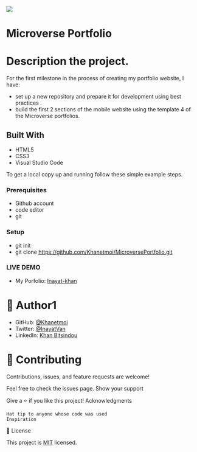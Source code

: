 ![](https://img.shields.io/badge/Microverse-blueviolet)

# Microverse Portfolio

# Description the project.
For the first milestone in the process of creating my portfolio website, I have:

   - set up a new repository and prepare it for development using best practices .
   - build the first 2 sections of the mobile website using the template 4 of the Microverse portfolios.


## Built With
   -  HTML5
   -  CSS3
   -  Visual Studio Code


To get a local copy up and running follow these simple example steps.

### Prerequisites
- Github account
- code editor
- git


### Setup
- git init
- git clone https://github.com/Khanetmoi/MicroversePortfolio.git

### LIVE DEMO
* My Porfolio: [Inayat-khan](https://khanetmoi.github.io/MicroversePortfolio/)
    
    
# 👤 Author1

   - GitHub: [@Khanetmoi](https://github.com/Khanetmoi)
   - Twitter: [@InayatVan](https://twitter.com/InayatVan)
   - LinkedIn: [Khan Bitsindou](https://www.linkedin.com/in/khan-bitsindou-b37178228/)
    



# 🤝 Contributing

Contributions, issues, and feature requests are welcome!

Feel free to check the issues page.
Show your support

Give a ⭐️ if you like this project!
Acknowledgments

    Hat tip to anyone whose code was used
    Inspiration
   

📝 License

This project is [MIT](./MIT.md) licensed.


